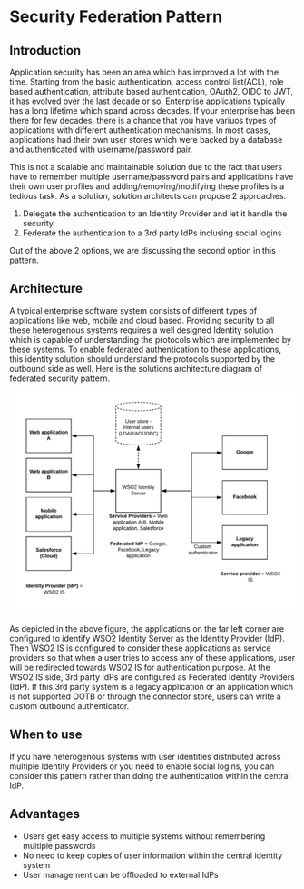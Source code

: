 # Security Federation Pattern

## Introduction
Application security has been an area which has improved a lot with the time. Starting from the basic authentication, access control list(ACL), role based authentication, attribute based authentication, OAuth2, OIDC to JWT, it has evolved over the last decade or so. Enterprise applications typically has a long lifetime which spand across decades. If your enterprise has been there for few decades, there is a chance that you have variuos types of applications with different authentication mechanisms. In most cases, applications had their own user stores which were backed by a database and authenticated with username/password pair. 

This is not a scalable and maintainable solution due to the fact that users have to remember multiple username/password pairs and applications have their own user profiles and adding/removing/modifying these profiles is a tedious task. As a solution, solution architects can propose 2 approaches. 

1) Delegate the authentication to an Identity Provider and let it handle the security 
2) Federate the authentication to a 3rd party IdPs inclusing social logins 

Out of the above 2 options, we are discussing the second option in this pattern.

## Architecture
A typical enterprise software system consists of different types of applications like web, mobile and cloud based. Providing security to all these heterogenous systems requires a well designed Identity solution which is capable of understanding the protocols which are implemented by these systems. To enable federated authentication to these applications, this identity solution should understand the protocols supported by the outbound side as well. Here is the solutions architecture diagram of federated security pattern.

![Security Federation Pattern](images/Security-Federation-Pattern.png)

As depicted in the above figure, the applications on the far left corner are configured to identify WSO2 Identity Server as the Identity Provider (IdP). Then WSO2 IS is configured to consider these applications as service providers so that when a user tries to access any of these applications, user will be redirected towards WSO2 IS for authentication purpose. At the WSO2 IS side, 3rd party IdPs are configured as Federated Identity Providers (IdP). If this 3rd party system is a legacy application or an application which is not supported OOTB or through the connector store, users can write a custom outbound authenticator. 

## When to use
If you have heterogenous systems with user identities distributed across multiple Identity Providers or you need to enable social logins, you can consider this pattern rather than doing the authentication within the central IdP. 

## Advantages

- Users get easy access to multiple systems without remembering multiple passwords
- No need to keep copies of user information within the central identity system
- User management can be offloaded to external IdPs


